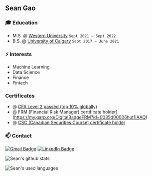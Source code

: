 ## Sean Gao

### :mortar_board: Education
- M.S. @ [Western University](uwo.ca) `Sept 2021 ~ Sept 2022`
- B.S. @ [University of Calgary](ucalgary.ca) `Sept 2017 ~ June 2021`

### ⚡ Interests
- Machine Learning
- Data Science
- Finance
- Fintech

### Certificates
- @ [CFA Level 2 passed (top 10% globally)](https://credentials.cfainstitute.org/f2b069e3-8785-4348-8299-ad6c590b5f56)
- @ FRM (Financial Risk Manager) certificate holder](https://my.garp.org/DigitalBadgeFRM?id=0035d00006hut1IAAQ)
- @ [CSC (Canadian Securities Course) certificate holder](https://www.credly.com/badges/1bc4b3f6-1b65-473e-a704-db254ed9ef52/linked_in_profile)




### 📫 Contact 
[![Gmail Badge](https://img.shields.io/badge/Gmail-D14836?style=for-the-badge&logo=gmail&logoColor=white)](mailto:sean.gao1@outlook.com) [![LinkedIn Badge](https://img.shields.io/badge/linkedin-%230077B5.svg?&style=for-the-badge&logo=linkedin&logoColor=white)](https://www.linkedin.com/in/shuanggao5678/)

![Sean's github stats](https://github-readme-stats.vercel.app/api?username=sean-gao1&show_icons=true&theme=merko)

![Sean's used languages](https://github-readme-stats.vercel.app/api/top-langs/?username=sean-gao1&theme=merko)

